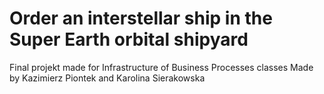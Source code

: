 # Order an interstellar ship in the Super Earth orbital shipyard
Final projekt made for Infrastructure of Business Processes classes
Made by Kazimierz Piontek and Karolina Sierakowska
